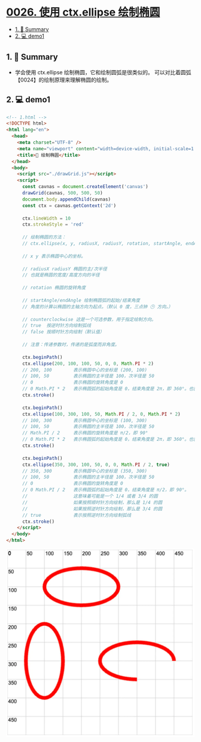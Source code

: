 # [0026. 使用 ctx.ellipse 绘制椭圆](https://github.com/Tdahuyou/canvas/tree/main/0026.%20%E4%BD%BF%E7%94%A8%20ctx.ellipse%20%E7%BB%98%E5%88%B6%E6%A4%AD%E5%9C%86)


<!-- region:toc -->
- [1. 📝 Summary](#1--summary)
- [2. 💻 demo1](#2--demo1)
<!-- endregion:toc -->

## 1. 📝 Summary


- 学会使用 ctx.ellipse 绘制椭圆，它和绘制圆弧是很类似的。
可以对比着圆弧【0024】的绘制原理来理解椭圆的绘制。

## 2. 💻 demo1

```html
<!-- 1.html -->
<!DOCTYPE html>
<html lang="en">
  <head>
    <meta charset="UTF-8" />
    <meta name="viewport" content="width=device-width, initial-scale=1.0" />
    <title>📝 绘制椭圆</title>
  </head>
  <body>
    <script src="./drawGrid.js"></script>
    <script>
      const cavnas = document.createElement('canvas')
      drawGrid(cavnas, 500, 500, 50)
      document.body.appendChild(cavnas)
      const ctx = cavnas.getContext('2d')

      ctx.lineWidth = 10
      ctx.strokeStyle = 'red'

      // 绘制椭圆的方法：
      // ctx.ellipse(x, y, radiusX, radiusY, rotation, startAngle, endAngle, counterclockwise)

      // x y 表示椭圆中心的坐标。

      // radiusX radiusY 椭圆的主/次半径
      // 也就是椭圆的宽度/高度方向的半径

      // rotation 椭圆的旋转角度

      // startAngle/endAngle 绘制椭圆弧的起始/结束角度
      // 角度的计算以椭圆的主轴方向为起点。（默认 0 度，三点钟 🕒 方向。）

      // counterclockwise 这是一个可选参数，用于指定绘制方向。
      // true  按逆时针方向绘制弧线
      // false 按顺时针方向绘制（默认值）

      // 注意：传递参数时，传递的是弧度而非角度。

      ctx.beginPath()
      ctx.ellipse(200, 100, 100, 50, 0, 0, Math.PI * 2)
      // 200, 100        表示椭圆中心的坐标是 (200, 100)
      // 100, 50         表示椭圆的主半径是 100，次半径是 50
      // 0               表示椭圆的旋转角度是 0
      // 0 Math.PI * 2   表示椭圆弧的起始角度是 0，结束角度是 2π，即 360°。也就是一个完整的圆。
      ctx.stroke()

      ctx.beginPath()
      ctx.ellipse(100, 300, 100, 50, Math.PI / 2, 0, Math.PI * 2)
      // 100, 300        表示椭圆中心的坐标是 (100, 300)
      // 100, 50         表示椭圆的主半径是 100，次半径是 50
      // Math.PI / 2     表示椭圆的旋转角度是 π/2，即 90°
      // 0 Math.PI * 2   表示椭圆弧的起始角度是 0，结束角度是 2π，即 360°。也就是一个完整的圆。
      ctx.stroke()

      ctx.beginPath()
      ctx.ellipse(350, 300, 100, 50, 0, 0, Math.PI / 2, true)
      // 350, 300        表示椭圆中心的坐标是 (350, 300)
      // 100, 50         表示椭圆的主半径是 100，次半径是 50
      // 0               表示椭圆的旋转角度是 0
      // 0 Math.PI / 2   表示椭圆弧的起始角度是 0，结束角度是 π/2，即 90°。
      //                 这意味着可能是一个 1/4 或者 3/4 的圆
      //                 如果按照顺时针方向绘制，那么是 1/4 的圆
      //                 如果按照逆时针方向绘制，那么是 3/4 的圆
      // true            表示按照逆时针方向绘制弧线
      ctx.stroke()
    </script>
  </body>
</html>
```

![](md-imgs/2024-10-04-10-57-32.png)
